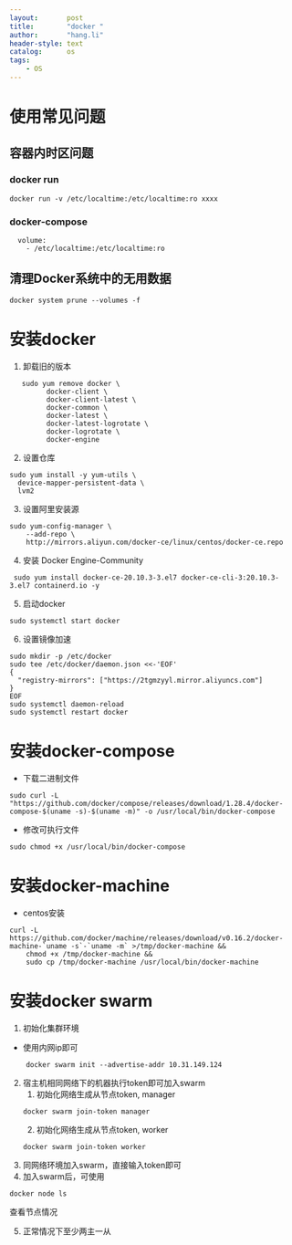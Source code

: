 ```yaml
---
layout:       post
title:        "docker "
author:       "hang.li"
header-style: text
catalog:      os
tags:
    - OS
---
```


# 使用常见问题
## 容器内时区问题
### docker run
```
docker run -v /etc/localtime:/etc/localtime:ro xxxx
```
### docker-compose
```
  volume:
    - /etc/localtime:/etc/localtime:ro
```
## 清理Docker系统中的无用数据
```
docker system prune --volumes -f
```

# 安装docker
1. 卸载旧的版本
 ```
    sudo yum remove docker \
          docker-client \
          docker-client-latest \
          docker-common \
          docker-latest \
          docker-latest-logrotate \
          docker-logrotate \
          docker-engine
```
2. 设置仓库
```
sudo yum install -y yum-utils \
  device-mapper-persistent-data \
  lvm2
```
3. 设置阿里安装源
```
sudo yum-config-manager \
    --add-repo \
    http://mirrors.aliyun.com/docker-ce/linux/centos/docker-ce.repo
```
4. 安装 Docker Engine-Community
```
 sudo yum install docker-ce-20.10.3-3.el7 docker-ce-cli-3:20.10.3-3.el7 containerd.io -y
```
5. 启动docker
```
sudo systemctl start docker
```
6. 设置镜像加速
```
sudo mkdir -p /etc/docker
sudo tee /etc/docker/daemon.json <<-'EOF'
{
  "registry-mirrors": ["https://2tgmzyyl.mirror.aliyuncs.com"]
}
EOF
sudo systemctl daemon-reload
sudo systemctl restart docker
```

# 安装docker-compose
- 下载二进制文件
```
sudo curl -L "https://github.com/docker/compose/releases/download/1.28.4/docker-compose-$(uname -s)-$(uname -m)" -o /usr/local/bin/docker-compose

```

- 修改可执行文件
```
sudo chmod +x /usr/local/bin/docker-compose
```

# 安装docker-machine
- centos安装
```
curl -L https://github.com/docker/machine/releases/download/v0.16.2/docker-machine-`uname -s`-`uname -m` >/tmp/docker-machine &&
    chmod +x /tmp/docker-machine &&
    sudo cp /tmp/docker-machine /usr/local/bin/docker-machine
```

# 安装docker swarm
1. 初始化集群环境
- 使用内网ip即可
```
    docker swarm init --advertise-addr 10.31.149.124
```
2. 宿主机相同网络下的机器执行token即可加入swarm
    1. 初始化网络生成从节点token, manager
    ```
    docker swarm join-token manager
    ```
    2. 初始化网络生成从节点token, worker
    ```
    docker swarm join-token worker
    ```
3. 同网络环境加入swarm，直接输入token即可
4. 加入swarm后，可使用
```
docker node ls
```
查看节点情况

5. 正常情况下至少两主一从

